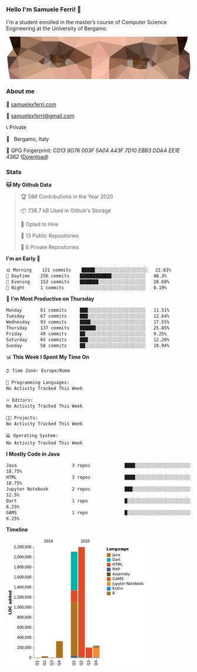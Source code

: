 ### Hello I'm Samuele Ferri! 👋

I'm a student enrolled in the master’s course of Computer Science Engineering at the University of Bergamo.

<p align='center'><img width=500 align='center' src="https://github.com/samuelexferri/samuelexferri/raw/master/images/eyes.png"></p>

### About me

:compass: [samuelexferri.com](https://www.samuelexferri.com)

:email: [samuelexferri@gmail.com](mailto:samuelexferri@gmail.com)

:telephone_receiver: Private

:round_pushpin:   Bergamo, Italy

:key: GPG Fingerprint: _CD13 9D76 003F 5A04 A43F 7D10 EBB3 DDAA EE1E 4362_ ([Download](https://samuelexferri.com/CD139D76003F5A04A43F7D10EBB3DDAAEE1E4362.asc))

### Stats

<!--START_SECTION:waka-->
**🐱 My Github Data** 

> 🏆 586 Contributions in the Year 2020
 > 
> 📦 738.7 kB Used in Github's Storage 
 > 
> 💼 Opted to Hire
 > 
> 📜 13 Public Repositories 
 > 
> 🔑 6 Private Repositories  
 > 
**I'm an Early 🐤** 

```text
🌞 Morning    121 commits    █████░░░░░░░░░░░░░░░░░░░░   22.83% 
🌆 Daytime    256 commits    ████████████░░░░░░░░░░░░░   48.3% 
🌃 Evening    152 commits    ███████░░░░░░░░░░░░░░░░░░   28.68% 
🌙 Night      1 commits      ░░░░░░░░░░░░░░░░░░░░░░░░░   0.19%

```
📅 **I'm Most Productive on Thursday** 

```text
Monday       61 commits     ███░░░░░░░░░░░░░░░░░░░░░░   11.51% 
Tuesday      67 commits     ███░░░░░░░░░░░░░░░░░░░░░░   12.64% 
Wednesday    93 commits     ████░░░░░░░░░░░░░░░░░░░░░   17.55% 
Thursday     137 commits    ██████░░░░░░░░░░░░░░░░░░░   25.85% 
Friday       49 commits     ██░░░░░░░░░░░░░░░░░░░░░░░   9.25% 
Saturday     65 commits     ███░░░░░░░░░░░░░░░░░░░░░░   12.26% 
Sunday       58 commits     ██░░░░░░░░░░░░░░░░░░░░░░░   10.94%

```


📊 **This Week I Spent My Time On** 

```text
⌚︎ Time Zone: Europe/Rome

💬 Programming Languages: 
No Activity Tracked This Week

🔥 Editors: 
No Activity Tracked This Week

🐱‍💻 Projects: 
No Activity Tracked This Week

💻 Operating System: 
No Activity Tracked This Week

```

**I Mostly Code in Java** 

```text
Java                     3 repos             ████░░░░░░░░░░░░░░░░░░░░░   18.75% 
HTML                     3 repos             ████░░░░░░░░░░░░░░░░░░░░░   18.75% 
Jupyter Notebook         2 repos             ███░░░░░░░░░░░░░░░░░░░░░░   12.5% 
Dart                     1 repo              █░░░░░░░░░░░░░░░░░░░░░░░░   6.25% 
GAMS                     1 repo              █░░░░░░░░░░░░░░░░░░░░░░░░   6.25%

```


**Timeline**

![Chart not found](https://raw.githubusercontent.com/samuelexferri/samuelexferri/master/charts/bar_graph.png) 


<!--END_SECTION:waka-->
